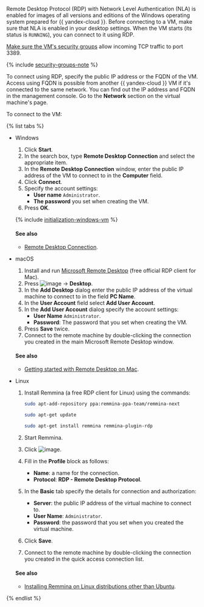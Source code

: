 Remote Desktop Protocol (RDP) with Network Level Authentication (NLA) is enabled for images of all versions and editions of the Windows operating system prepared for {{ yandex-cloud }}. Before connecting to a VM, make sure that NLA is enabled in your desktop settings. When the VM starts (its status is `RUNNING`), you can connect to it using RDP.

[Make sure the VM's security groups](../vpc/concepts/security-groups.md) allow incoming TCP traffic to port 3389.

  {% include [security-groups-note](../compute/_includes_service/security-groups-note.md) %}

To connect using RDP, specify the public IP address or the FQDN of the VM. Access using FQDN is possible from another {{ yandex-cloud }} VM if it's connected to the same network. You can find out the IP address and FQDN in the management console. Go to the **Network** section on the virtual machine's page.

To connect to the VM:

{% list tabs %}

- Windows
  1. Click **Start**.
  1. In the search box, type **Remote Desktop Connection** and select the appropriate item.
  1. In the **Remote Desktop Connection** window, enter the public IP address of the VM to connect to in the **Computer** field.
  1. Click **Connect**.
  1. Specify the account settings:
     * **User name** `Administrator`.
     * **The password** you set when creating the VM.
  1. Press **OK**.

  {% include [initialization-windows-vm](initialization-windows-vm.md) %}

  #### See also
  * [Remote Desktop Connection](https://support.microsoft.com/en-us/windows/how-to-use-remote-desktop-5fe128d5-8fb1-7a23-3b8a-41e636865e8c).

- macOS
  1. Install and run [Microsoft Remote Desktop](https://itunes.apple.com/app/microsoft-remote-desktop/id1295203466) (free official RDP client for Mac).
  1. Press ![image](../_assets/plus.svg) → **Desktop**.
  1. In the **Add Desktop** dialog enter the public IP address of the virtual machine to connect to in the field **PC Name**.
  1. In the **User Account** field select **Add User Account**.
  1. In the **Add User Account** dialog specify the account settings:
     * **User Name** `Administrator`.
     * **Password**: The password that you set when creating the VM.
  1. Press **Save** twice.
  1. Connect to the remote machine by double-clicking the connection you created in the main Microsoft Remote Desktop window.

  #### See also
  * [Getting started with Remote Desktop on Mac](https://docs.microsoft.com/en-us/windows-server/remote/remote-desktop-services/clients/remote-desktop-mac).

- Linux

  1. Install Remmina (a free RDP client for Linux) using the commands:

     ```bash
     sudo apt-add-repository ppa:remmina-ppa-team/remmina-next
     ```

     ```bash
     sudo apt-get update
     ```

     ```bash
     sudo apt-get install remmina remmina-plugin-rdp
     ```

  1. Start Remmina.

  1. Click ![image](../_assets/plus.svg).

  1. Fill in the **Profile** block as follows:
     * **Name**: a name for the connection.
     * **Protocol**: **RDP - Remote Desktop Protocol**.

  1. In the **Basic** tab specify the details for connection and authorization:
     * **Server**: the public IP address of the virtual machine to connect to.
     * **User Name**: `Administrator`.
     * **Password**: the password that you set when you created the virtual machine.

  1. Click **Save**.

  1. Connect to the remote machine by double-clicking the connection you created in the quick access connection list.

  #### See also
  * [Installing Remmina on Linux distributions other than Ubuntu](https://remmina.org/how-to-install-remmina/).

{% endlist %}

